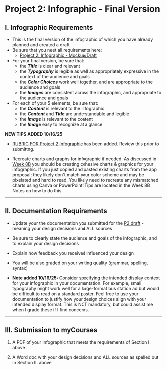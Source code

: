 # Project 2: Infographic - Final Version

## I. Infographic Requirements
- This is the final version of the infographic of which you have already planned and created a draft
- Be sure that you neet all requirements here:
  - [Project 2: Infographic - Mockup/Draft](p2-mockup-draft.md)
- For your final version, be sure that:
  - the ***Title*** is clear and relevant
  - the ***Typography*** is legible as well as appropriately expressive in the context of the audience and goals
  - the ***Color Choices*** work well together, and are appropriate to the audience and goals
  - the ***Images*** are consistent across the infographic, and appropriate to the audience and goals
- For each of your 5 elements, be sure that:
  - the ***Content*** is relevant to the infographic
  - the ***Content*** and ***Title*** are understandable and legible
  - the ***Image*** is relevant to the content
  - the ***Image*** easy to recognize at a glance

**NEW TIPS ADDED 10/16/25** 
- [RUBRIC FOR Project 2 Infographic](https://github.com/jptweb/IGME-110-Fall-2025/blob/main/documents/p2-Infographic-Rubric.pdf) has been added. Review this prior to submittng.

- Recreate charts and graphs for infographic if needed. As discussed in [Week 8B](https://github.com/jptweb/IGME-110-Fall-2025/blob/main/weekly/8B.md#iii-creating-cohesive-charts--graphics) you should be creating cohesive charts & graphics for your infographic. If you just copied and pasted existing charts from the app proposal; they likely don't match your color scheme and may be pixelated and hard to read. You likely need to recreate any mismatched charts using Canva or PowerPoint! Tips are located in the Week 8B Notes on how to do this.

---

## II. Documentation Requirements

- Update your the documentation you submitted for the [P2 draft](p2-mockup-draft.md#iii-submission-to-mycourses) - meaning your design decisions and ALL sources
- Be sure to clearly state the audience and goals of the infographic, and to explain your design decisions
- Explain how feedback you received influenced your design
- You will be also graded on your writing quality (grammar, spelling, syntax)
  
- **Note added 10/16/25:** Consider specifying the intended display context for your infographic in your documentation. For example, small typography might work well for a large-format bus station ad but would be difficult to read on a standard poster. Feel free to use your documentation to justify how your design choices align with your intended display format. This is NOT mandatory, but could assist me when I grade these if I find concerns.

---

## III. Submission to myCourses

1) A PDF of your Infographic that meets the requirements of Section I. above

2) A Word doc with your design decisions and ALL sources as spelled out in Section II. above

